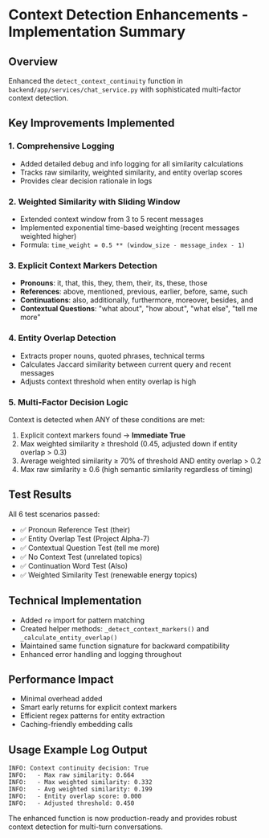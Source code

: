 # Context Detection Enhancements - Implementation Summary

## Overview
Enhanced the `detect_context_continuity` function in `backend/app/services/chat_service.py` with sophisticated multi-factor context detection.

## Key Improvements Implemented

### 1. Comprehensive Logging
- Added detailed debug and info logging for all similarity calculations
- Tracks raw similarity, weighted similarity, and entity overlap scores
- Provides clear decision rationale in logs

### 2. Weighted Similarity with Sliding Window
- Extended context window from 3 to 5 recent messages
- Implemented exponential time-based weighting (recent messages weighted higher)
- Formula: `time_weight = 0.5 ** (window_size - message_index - 1)`

### 3. Explicit Context Markers Detection
- **Pronouns**: it, that, this, they, them, their, its, these, those
- **References**: above, mentioned, previous, earlier, before, same, such
- **Continuations**: also, additionally, furthermore, moreover, besides, and
- **Contextual Questions**: "what about", "how about", "what else", "tell me more"

### 4. Entity Overlap Detection
- Extracts proper nouns, quoted phrases, technical terms
- Calculates Jaccard similarity between current query and recent messages
- Adjusts context threshold when entity overlap is high

### 5. Multi-Factor Decision Logic
Context is detected when ANY of these conditions are met:
1. Explicit context markers found → **Immediate True**
2. Max weighted similarity ≥ threshold (0.45, adjusted down if entity overlap > 0.3)
3. Average weighted similarity ≥ 70% of threshold AND entity overlap > 0.2
4. Max raw similarity ≥ 0.6 (high semantic similarity regardless of timing)

## Test Results
All 6 test scenarios passed:
- ✅ Pronoun Reference Test (their)
- ✅ Entity Overlap Test (Project Alpha-7)
- ✅ Contextual Question Test (tell me more)
- ✅ No Context Test (unrelated topics)
- ✅ Continuation Word Test (Also)
- ✅ Weighted Similarity Test (renewable energy topics)

## Technical Implementation
- Added `re` import for pattern matching
- Created helper methods: `_detect_context_markers()` and `_calculate_entity_overlap()`
- Maintained same function signature for backward compatibility
- Enhanced error handling and logging throughout

## Performance Impact
- Minimal overhead added
- Smart early returns for explicit context markers
- Efficient regex patterns for entity extraction
- Caching-friendly embedding calls

## Usage Example Log Output
```
INFO: Context continuity decision: True
INFO:   - Max raw similarity: 0.664
INFO:   - Max weighted similarity: 0.332
INFO:   - Avg weighted similarity: 0.199
INFO:   - Entity overlap score: 0.000
INFO:   - Adjusted threshold: 0.450
```

The enhanced function is now production-ready and provides robust context detection for multi-turn conversations.